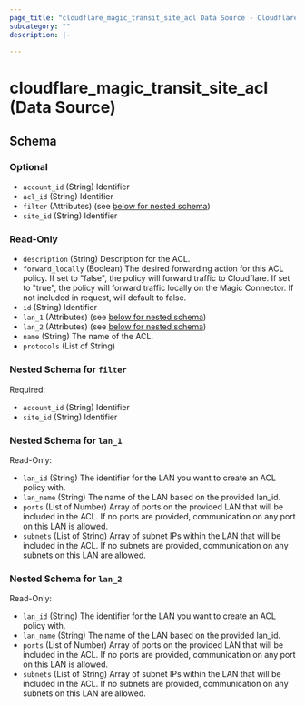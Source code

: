 ```yaml
---
page_title: "cloudflare_magic_transit_site_acl Data Source - Cloudflare"
subcategory: ""
description: |-
  
---
```


# cloudflare_magic_transit_site_acl (Data Source)




<!-- schema generated by tfplugindocs -->
## Schema

### Optional

- `account_id` (String) Identifier
- `acl_id` (String) Identifier
- `filter` (Attributes) (see [below for nested schema](#nestedatt--filter))
- `site_id` (String) Identifier

### Read-Only

- `description` (String) Description for the ACL.
- `forward_locally` (Boolean) The desired forwarding action for this ACL policy. If set to "false", the policy will forward traffic to Cloudflare. If set to "true", the policy will forward traffic locally on the Magic Connector. If not included in request, will default to false.
- `id` (String) Identifier
- `lan_1` (Attributes) (see [below for nested schema](#nestedatt--lan_1))
- `lan_2` (Attributes) (see [below for nested schema](#nestedatt--lan_2))
- `name` (String) The name of the ACL.
- `protocols` (List of String)

<a id="nestedatt--filter"></a>
### Nested Schema for `filter`

Required:

- `account_id` (String) Identifier
- `site_id` (String) Identifier


<a id="nestedatt--lan_1"></a>
### Nested Schema for `lan_1`

Read-Only:

- `lan_id` (String) The identifier for the LAN you want to create an ACL policy with.
- `lan_name` (String) The name of the LAN based on the provided lan_id.
- `ports` (List of Number) Array of ports on the provided LAN that will be included in the ACL. If no ports are provided, communication on any port on this LAN is allowed.
- `subnets` (List of String) Array of subnet IPs within the LAN that will be included in the ACL. If no subnets are provided, communication on any subnets on this LAN are allowed.


<a id="nestedatt--lan_2"></a>
### Nested Schema for `lan_2`

Read-Only:

- `lan_id` (String) The identifier for the LAN you want to create an ACL policy with.
- `lan_name` (String) The name of the LAN based on the provided lan_id.
- `ports` (List of Number) Array of ports on the provided LAN that will be included in the ACL. If no ports are provided, communication on any port on this LAN is allowed.
- `subnets` (List of String) Array of subnet IPs within the LAN that will be included in the ACL. If no subnets are provided, communication on any subnets on this LAN are allowed.


